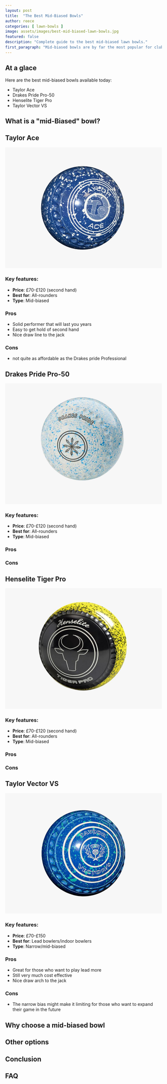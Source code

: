 ```yaml
---
layout: post
title:  "The Best Mid-Biased Bowls"
author: reece
categories: [ lawn-bowls ]
image: assets/images/best-mid-biased-lawn-bowls.jpg
featured: false
description: "Complete guide to the best mid-biased lawn bowls."
first_paragraph: "Mid-biased bowls are by far the most popular for club players. They offer a lot of flexibility as they as suitable for so many different types of surfaces. In the guide I will be going through the best mid-biased bowls available today."
---
```



## At a glace

Here are the best mid-biased bowls available today:

* Taylor Ace
* Drakes Pride Pro-50
* Henselite Tiger Pro
* Taylor Vector VS

## What is a "mid-Biased" bowl?

## Taylor Ace

<img src="/assets/images/taylor-ace-bowls.jpg" />

### Key features:

- **Price**: £70-£120 (second hand)
- **Best for**: All-rounders
- **Type**: Mid-biased

### Pros

- Solid performer that will last you years
- Easy to get hold of second hand
- Nice draw line to the jack

### Cons

- not quite as affordable as the Drakes pride Professional

## Drakes Pride Pro-50

<img src="/assets/images/drakes-pride-pro-50.jpg" />

### Key features:

- **Price**: £70-£120 (second hand)
- **Best for**: All-rounders
- **Type**: Mid-biased

### Pros


### Cons


## Henselite Tiger Pro

<img src="/assets/images/henselite-tiger-pro.jpg" />

### Key features:

- **Price**: £70-£120 (second hand)
- **Best for**: All-rounders
- **Type**: Mid-biased

### Pros


### Cons


## Taylor Vector VS

<img src="/assets/images/taylor-vector-vs-bowls.jpg" />



### Key features:

- **Price**: £70-£150
- **Best for**: Lead bowlers/indoor bowlers
- **Type**: Narrow/mid-biased

### Pros

- Great for those who want to play lead more
- Still very much cost effective
- Nice draw arch to the jack

### Cons

- The narrow bias might make it limiting for those who want to expand their game in the future


## Why choose a mid-biased bowl

## Other options

## Conclusion

## FAQ
